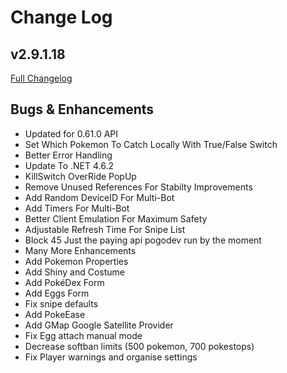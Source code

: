 # Change Log
## v2.9.1.18
[Full Changelog](https://github.com/TheUnnamedOrganisation/RocketBot/compare/v2.7.0.32...v2.9.1.18)

## Bugs & Enhancements
- Updated for 0.61.0 API
- Set Which Pokemon To Catch Locally With True/False Switch
- Better Error Handling
- Update To .NET 4.6.2
- KillSwitch OverRide PopUp
- Remove Unused References For Stabilty Improvements
- Add Random DeviceID For Multi-Bot
- Add Timers For Multi-Bot
- Better Client Emulation For Maximum Safety
- Adjustable Refresh Time For Snipe List
- Block 45 Just the paying api pogodev run by the moment
- Many More Enhancements
- Add Pokemon Properties
- Add Shiny and Costume 
- Add PokéDex Form
- Add Eggs Form
- Fix snipe defaults
- Add PokeEase
- Add GMap Google Satellite Provider
- Fix Egg attach manual mode
- Decrease softban limits (500 pokemon, 700 pokestops)
- Fix Player warnings and organise settings
